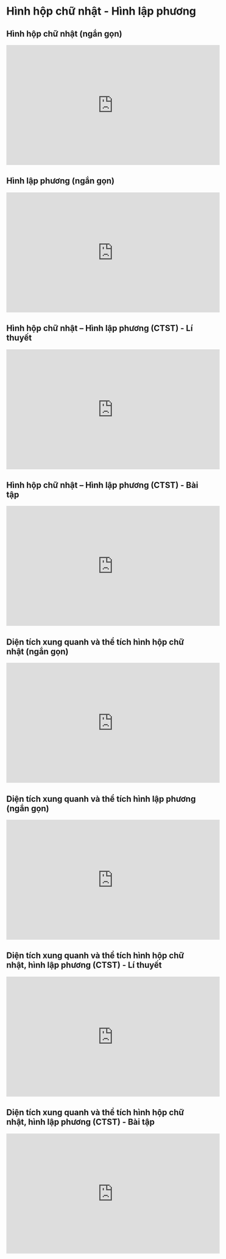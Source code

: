 # Hình hộp chữ nhật  - Hình lập phương
## Hình hộp chữ nhật (ngắn gọn)
<iframe width="560" height="315" src="https://www.youtube.com/embed/QaArnhDzcw4?si=c53pnXRSLJSoQgRL" title="YouTube video player" frameborder="0" allow="accelerometer; autoplay; clipboard-write; encrypted-media; gyroscope; picture-in-picture; web-share" referrerpolicy="strict-origin-when-cross-origin" allowfullscreen></iframe>

## Hình lập phương (ngắn gọn)
<iframe width="560" height="315" src="https://www.youtube.com/embed/_DNjOXoJKEI?si=ZYQ7FH0sscBLxOk9" title="YouTube video player" frameborder="0" allow="accelerometer; autoplay; clipboard-write; encrypted-media; gyroscope; picture-in-picture; web-share" referrerpolicy="strict-origin-when-cross-origin" allowfullscreen></iframe>

## Hình hộp chữ nhật – Hình lập phương (CTST) - Lí thuyết
<iframe width="560" height="315" src="https://www.youtube.com/embed/EOq6EvKWx_w?si=Ydgt7yY2oesIC3YR" title="YouTube video player" frameborder="0" allow="accelerometer; autoplay; clipboard-write; encrypted-media; gyroscope; picture-in-picture; web-share" referrerpolicy="strict-origin-when-cross-origin" allowfullscreen></iframe>

## Hình hộp chữ nhật – Hình lập phương (CTST) - Bài tập
<iframe width="560" height="315" src="https://www.youtube.com/embed/iocbvz_TueA?si=VeH6uPpu6ngHWqaa" title="YouTube video player" frameborder="0" allow="accelerometer; autoplay; clipboard-write; encrypted-media; gyroscope; picture-in-picture; web-share" referrerpolicy="strict-origin-when-cross-origin" allowfullscreen></iframe>

## Diện tích xung quanh và thể tích hình hộp chữ nhật (ngắn gọn)
<iframe width="560" height="315" src="https://www.youtube.com/embed/60unOF2lpdU?si=nCvb8yhMsosOhKOI" title="YouTube video player" frameborder="0" allow="accelerometer; autoplay; clipboard-write; encrypted-media; gyroscope; picture-in-picture; web-share" referrerpolicy="strict-origin-when-cross-origin" allowfullscreen></iframe>

## Diện tích xung quanh và thể tích hình lập phương (ngắn gọn)
<iframe width="560" height="315" src="https://www.youtube.com/embed/9_P4byiZr88?si=YfyZ8C02bp9Xe0cK" title="YouTube video player" frameborder="0" allow="accelerometer; autoplay; clipboard-write; encrypted-media; gyroscope; picture-in-picture; web-share" referrerpolicy="strict-origin-when-cross-origin" allowfullscreen></iframe>

## Diện tích xung quanh và thể tích hình hộp chữ nhật, hình lập phương (CTST) - Lí thuyết
<iframe width="560" height="315" src="https://www.youtube.com/embed/NjVJmzw_rrQ?si=w1QH_5_wVzY9mQzm" title="YouTube video player" frameborder="0" allow="accelerometer; autoplay; clipboard-write; encrypted-media; gyroscope; picture-in-picture; web-share" referrerpolicy="strict-origin-when-cross-origin" allowfullscreen></iframe>

## Diện tích xung quanh và thể tích hình hộp chữ nhật, hình lập phương (CTST) - Bài tập
<iframe width="560" height="315" src="https://www.youtube.com/embed/AnYW8W6_RI0?si=Llc3KQgeiocT3Ksf" title="YouTube video player" frameborder="0" allow="accelerometer; autoplay; clipboard-write; encrypted-media; gyroscope; picture-in-picture; web-share" referrerpolicy="strict-origin-when-cross-origin" allowfullscreen></iframe>

